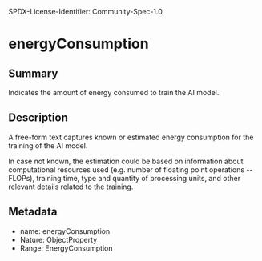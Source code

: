SPDX-License-Identifier: Community-Spec-1.0

# energyConsumption

## Summary

Indicates the amount of energy consumed to train the AI model.

## Description

A free-form text captures known or estimated energy consumption for the
training of the AI model.

In case not known, the estimation could be based on information about
computational resources used (e.g. number of floating point operations --
FLOPs), training time, type and quantity of processing units, and other
relevant details related to the training.

## Metadata

- name: energyConsumption
- Nature: ObjectProperty
- Range: EnergyConsumption

